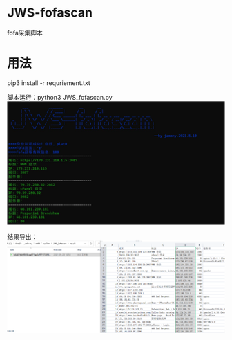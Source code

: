 # JWS-fofascan
fofa采集脚本

# 用法
pip3 install -r requriement.txt

脚本运行：python3 JWS_fofascan.py
![截图](https://github.com/jammny/JWS-fofascan/blob/main/result/%E8%BF%90%E8%A1%8C%E6%88%AA%E5%9B%BE.jpg)

结果导出：
![截图](https://github.com/jammny/JWS-fofascan/blob/main/result/%E7%BB%93%E6%9E%9C%E5%AF%BC%E5%87%BA.png)
